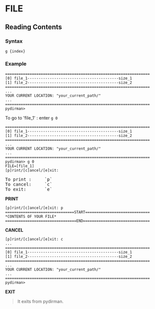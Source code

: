 # FILE

## Reading Contents

### Syntax

`g {index}`

### Example
```
=================================================================
[0] file_1-----------------------------------------size_1
[1] file_2-----------------------------------------size_2
=================================================================
...
YOUR CURRENT LOCATION: "your_current_path/"
...
=================================================================
pydirman> 
```
To go to 'file_1' : enter `g 0`
```
=================================================================
[0] file_1-----------------------------------------size_1
[1] file_2-----------------------------------------size_2
=================================================================
...
YOUR CURRENT LOCATION: "your_current_path/"
...
=================================================================
pydirman> g 0
FILE=[file_1]
[p]rint/[c]ancel/[e]xit: 
```
<pre>
To print :     `p`
To cancel:     `c`
To exit:       `e`
</pre>

**PRINT**
```
[p]rint/[c]ancel/[e]xit: p
===============================START=============================
*CONTENTS OF YOUR FILE*
================================END==============================

```
**CANCEL**

```
[p]rint/[c]ancel/[e]xit: c
...
=================================================================
[0] file_1-----------------------------------------size_1
[1] file_2-----------------------------------------size_2
=================================================================
...
YOUR CURRENT LOCATION: "your_current_path/"
...
=================================================================
pydirman> 

```
**EXIT**
>It exits from pydirman.
